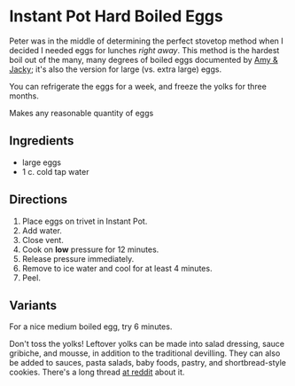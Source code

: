 [Instant Pot]: ../indices/instantPot.html

# Instant Pot Hard Boiled Eggs

Peter was in the middle of determining the perfect stovetop method when I decided I needed eggs for lunches *right away*.  This method is the hardest boil out of the many, many degrees of boiled eggs documented by [Amy & Jacky](https://www.pressurecookrecipes.com/pressure-cooker-soft-hard-boiled-eggs/); it's also the version for large (vs. extra large) eggs.

You can refrigerate the eggs for a week, and freeze the yolks for three months.

Makes any reasonable quantity of eggs

## Ingredients

* large eggs
* 1 c. cold tap water

## Directions

1. Place eggs on trivet in Instant Pot.
2. Add water.
3. Close vent.
4. Cook on **low** pressure for 12 minutes.
5. Release pressure immediately.
6. Remove to ice water and cool for at least 4 minutes.
7. Peel.

## Variants

For a nice medium boiled egg, try 6 minutes.

Don't toss the yolks!  Leftover yolks can be made into salad dressing, sauce gribiche, and mousse, in addition to the traditional devilling.  They can also be added to sauces, pasta salads, baby foods, pastry, and shortbread-style cookies.  There's a long thread [at reddit](https://www.reddit.com/r/AskCulinary/comments/1f87boi/use_for_hard_boiled_egg_yolks/) about it.
